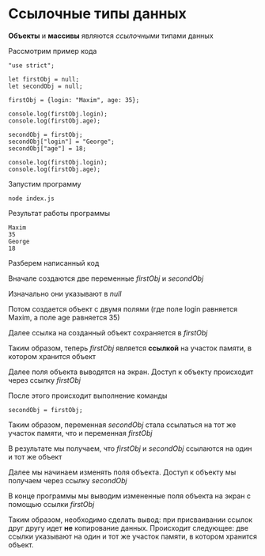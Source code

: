 # Ссылочные типы данных

**Объекты** и **массивы** являются *ссылочными* типами данных

Рассмотрим пример кода

```
"use strict";

let firstObj = null;
let secondObj = null;

firstObj = {login: "Maxim", age: 35};

console.log(firstObj.login);
console.log(firstObj.age);

secondObj = firstObj;
secondObj["login"] = "George";
secondObj["age"] = 18;

console.log(firstObj.login);
console.log(firstObj.age);
```

Запустим программу

```
node index.js
```

Результат работы программы

```
Maxim
35
George
18
```

Разберем написанный код

Вначале создаются две переменные *firstObj* и *secondObj*

Изначально они указывают в *null*

Потом создается объект с двумя полями (где поле login равняется Maxim, а поле age равняется 35)

Далее ссылка на созданный объект сохраняется в *firstObj*

Таким образом, теперь *firstObj* является **ссылкой** на участок памяти, в котором хранится объект

Далее поля объекта выводятся на экран. Доступ к объекту происходит через ссылку *firstObj*

После этого происходит выполнение команды

```
secondObj = firstObj;
```

Таким образом, переменная *secondObj* стала ссылаться на тот же участок памяти, что и переменная *firstObj*

В результате мы получаем, что *firstObj* и *secondObj* ссылаются на один и тот же объект

Далее мы начинаем изменять поля объекта. Доступ к объекту мы получаем через ссылку *secondObj*

В конце программы мы выводим измененные поля объекта на экран с помощью ссылки *firstObj*

Таким образом, необходимо сделать вывод: при присваивании ссылок друг другу идет **не** копирование данных. Происходит следующее: две ссылки указывают на один и тот же участок памяти, в котором хранится объект.



